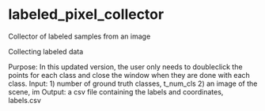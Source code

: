 # labeled_pixel_collector
Collector of labeled samples from an image

Collecting labeled data         

Purpose: In this updated version, the user only needs to doubleclick the points for each class and close the window
when they are done with each class.
Input: 1) number of ground truth classes, t_num_cls  2) an image of the scene, im
Output: a csv file containing the labels and coordinates, labels.csv

